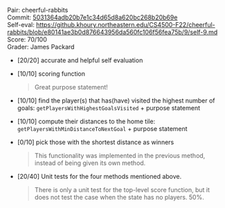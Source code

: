 Pair: cheerful-rabbits \
Commit: [5031364adb20b7e1c34d65d8a620bc268b20b69e](https://github.khoury.northeastern.edu/CS4500-F22/cheerful-rabbits/tree/5031364adb20b7e1c34d65d8a620bc268b20b69e) \
Self-eval: https://github.khoury.northeastern.edu/CS4500-F22/cheerful-rabbits/blob/e80141ae3b0d876643956da560fc106f56fea75b/9/self-9.md \
Score: 70/100 \
Grader: James Packard

- [20/20] accurate and helpful self evaluation

- [10/10] scoring function
  > Great purpose statement!
- [10/10] find the player(s) that has(have) visited the highest number of goals: `getPlayersWithHighestGoalsVisited` + purpose statement
- [10/10] compute their distances to the home tile: `getPlayersWithMinDistanceToNextGoal` + purpose statement
- [0/10] pick those with the shortest distance as winners
  > This functionality was implemented in the previous method, instead of being given its own method.

- [20/40] Unit tests for the four methods mentioned above.
  > There is only a unit test for the top-level score function, but it does not test the case when the state has no players. 50%.

